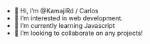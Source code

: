 - 👋 Hi, I’m @KamajiRd / Carlos
- 👀 I’m interested in web development.
- 🌱 I’m currently learning Javascript
- 💞️ I’m looking to collaborate on any projects!



